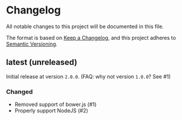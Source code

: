 # Changelog

All notable changes to this project will be documented in this file.

The format is based on [Keep a Changelog](https://keepachangelog.com/en/1.1.0/),
and this project adheres to [Semantic Versioning](https://semver.org/spec/v2.0.0.html).

## latest (unreleased)
Initial release at version `2.0.0`. (FAQ: why not version `1.0.0`? See #1)

### Changed
- Removed support of bower.js (#1)
- Properly support NodeJS (#2)

